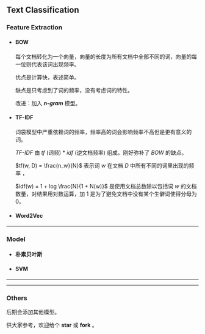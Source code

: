 ## Text Classification



### Feature Extraction

- #### BOW

  每个文档转化为一个向量，向量的长度为所有文档中全部不同的词，向量的每一位则代表该词出现频率。

  优点是计算快，表述简单。

  缺点是只考虑到了词的频率，没有考虑词的特性。

  改进：加入 ***n-gram*** 模型。

- #### TF-IDF

  词袋模型中严重依赖词的频率，频率高的词会影响频率不高但是更有意义的词。

  *TF-IDF* 由 $tf​$ (词频) * $idf​$ (逆文档频率) 组成，刚好弥补了 *BOW* 的缺点。

  $tf(w, D) = \frac{n_w}{N}$ 表示词 $w$ 在文档 $D$ 中所有不同的词里出现的频率 ，

  $idf(w) = 1 + log \frac{N}{1 + N(w)}$ 是使用文档总数除以包括词 $w$ 的文档数量，对结果用对数运算，加 1 是为了避免文档中没有某个生僻词使得分母为 0。

- #### Word2Vec



---



### Model

- #### 朴素贝叶斯

- #### SVM

---



---



### Others

后期会添加其他模型。

供大家参考，欢迎给个 **star** 或 **fork**  。


